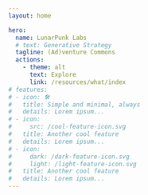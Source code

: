 ```yaml
---
layout: home

hero:
  name: LunarPunk Labs
  # text: Generative Strategy
  tagline: (Ad)venture Commons
  actions:
    - theme: alt
      text: Explore
      link: /resources/what/index
# features:
# - icon: 🛠️
#   title: Simple and minimal, always
#   details: Lorem ipsum...
# - icon:
#     src: /cool-feature-icon.svg
#   title: Another cool feature
#   details: Lorem ipsum...
# - icon:
#     dark: /dark-feature-icon.svg
#     light: /light-feature-icon.svg
#   title: Another cool feature
#   details: Lorem ipsum...
---
```

